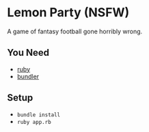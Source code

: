 Lemon Party (NSFW)
==================

A game of fantasy football gone horribly wrong.

## You Need

- [ruby](https://www.ruby-lang.org/en/)
- [bundler](http://bundler.io/)

## Setup

- `bundle install`
- `ruby app.rb`
